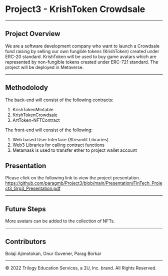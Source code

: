 # Project3 - KrishToken Crowdsale

---

## Project Overview

We are a software development company who want to launch a Crowdsale fund raising by selling our own fungible tokens (KrishToken) created under ERC-20 standard. KrishToken will be used to buy game avatars which are represented by non-fungible tokens created under ERC-721 standard. The project will be deployed in Metaverse. 

---

## Methodolody

The back-end will consist of the following contracts:
1) KrishTokenMintable
2) KrishTokenCrowdsale
3) ArtToken-NFTContract

The front-end will consist of the following:
1) Web based User Interface (Streamlit Libraries)
2) Web3 Libraries for calling contract functions
3) Metamask is used to transfer ether to project wallet account

## Presentation

Please click on the following link to view the project presentation.
https://github.com/paragmb/Project3/blob/main/Presentation/FinTech_Project3_Grp3_Presentation.pdf

---

## Future Steps

More avatars can be added to the collection of NFTs.

---

## Contributors

Bolaji Ajimotokan, Onur Guvener, Parag Borkar

---

© 2022 Trilogy Education Services, a 2U, Inc. brand. All Rights Reserved.
